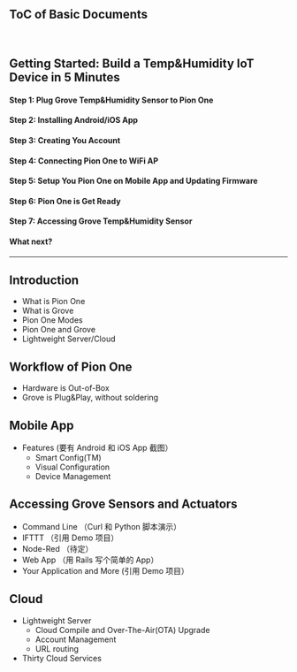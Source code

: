 ## ToC of Basic Documents

 
## Getting Started: Build a Temp&Humidity IoT Device in 5 Minutes
#### Step 1: Plug Grove Temp&Humidity Sensor to Pion One
#### Step 2: Installing Android/iOS App
#### Step 3: Creating You Account
#### Step 4: Connecting Pion One to WiFi AP
#### Step 5: Setup You Pion One on Mobile App and Updating Firmware
#### Step 6: Pion One is Get Ready
#### Step 7: Accessing Grove Temp&Humidity Sensor
#### What next?

---- -----------------

## Introduction
- What is Pion One
- What is Grove
- Pion One Modes
- Pion One and Grove
- Lightweight Server/Cloud

## Workflow of Pion One
- Hardware is Out-of-Box
- Grove is Plug&Play, without soldering 

## Mobile App
- Features (要有 Android 和 iOS App 截图）
	* Smart Config(TM)
	* Visual Configuration
	* Device Management

## Accessing Grove Sensors and Actuators
- Command Line （Curl 和 Python 脚本演示）
- IFTTT （引用 Demo 项目）
- Node-Red （待定）
- Web App （用 Rails 写个简单的 App）
- Your Application and More (引用 Demo 项目）

## Cloud
- Lightweight Server
	* Cloud Compile and Over-The-Air(OTA) Upgrade
	* Account Management
	* URL routing
- Thirty Cloud Services

